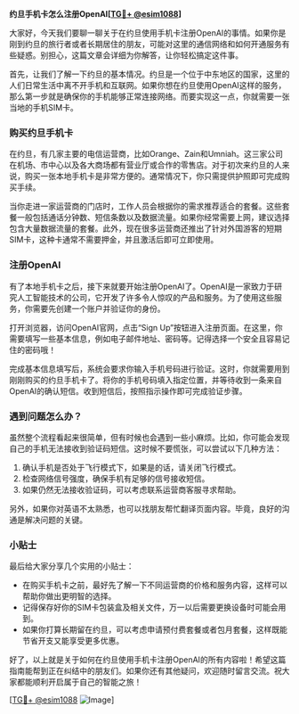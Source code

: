 **约旦手机卡怎么注册OpenAI[[TG💪+ @esim1088](https://t.me/s/esim1088)]**

大家好，今天我们要聊一聊关于在约旦使用手机卡注册OpenAI的事情。如果你是刚到约旦的旅行者或者长期居住的朋友，可能对这里的通信网络和如何开通服务有些疑惑。别担心，这篇文章会详细为你解答，让你轻松搞定这件事。

首先，让我们了解一下约旦的基本情况。约旦是一个位于中东地区的国家，这里的人们日常生活中离不开手机和互联网。如果你想在约旦使用OpenAI这样的服务，那么第一步就是确保你的手机能够正常连接网络。而要实现这一点，你就需要一张当地的手机SIM卡。

### 购买约旦手机卡

在约旦，有几家主要的电信运营商，比如Orange、Zain和Umniah。这三家公司在机场、市中心以及各大商场都有营业厅或合作的零售店。对于初次来约旦的人来说，购买一张本地手机卡是非常方便的。通常情况下，你只需提供护照即可完成购买手续。

当你走进一家运营商的门店时，工作人员会根据你的需求推荐适合的套餐。这些套餐一般包括通话分钟数、短信条数以及数据流量。如果你经常需要上网，建议选择包含大量数据流量的套餐。此外，现在很多运营商还推出了针对外国游客的短期SIM卡，这种卡通常不需要押金，并且激活后即可立即使用。

### 注册OpenAI

有了本地手机卡之后，接下来就要开始注册OpenAI了。OpenAI是一家致力于研究人工智能技术的公司，它开发了许多令人惊叹的产品和服务。为了使用这些服务，你需要先创建一个账户并验证你的身份。

打开浏览器，访问OpenAI官网，点击“Sign Up”按钮进入注册页面。在这里，你需要填写一些基本信息，例如电子邮件地址、密码等。记得选择一个安全且容易记住的密码哦！

完成基本信息填写后，系统会要求你输入手机号码进行验证。这时，你就需要用到刚刚购买的约旦手机卡了。将你的手机号码填入指定位置，并等待收到一条来自OpenAI的确认短信。收到短信后，按照指示操作即可完成验证步骤。

### 遇到问题怎么办？

虽然整个流程看起来很简单，但有时候也会遇到一些小麻烦。比如，你可能会发现自己的手机无法接收到验证码短信。这时候不要慌张，可以尝试以下几种方法：

1. 确认手机是否处于飞行模式下，如果是的话，请关闭飞行模式。
2. 检查网络信号强度，确保手机有足够的信号接收短信。
3. 如果仍然无法接收验证码，可以考虑联系运营商客服寻求帮助。

另外，如果你对英语不太熟悉，也可以找朋友帮忙翻译页面内容。毕竟，良好的沟通是解决问题的关键。

### 小贴士

最后给大家分享几个实用的小贴士：
- 在购买手机卡之前，最好先了解一下不同运营商的价格和服务内容，这样可以帮助你做出更明智的选择。
- 记得保存好你的SIM卡包装盒及相关文件，万一以后需要更换设备时可能会用到。
- 如果你打算长期留在约旦，可以考虑申请预付费套餐或者包月套餐，这样既能节省开支又能享受更多优惠。

好了，以上就是关于如何在约旦使用手机卡注册OpenAI的所有内容啦！希望这篇指南能帮到正在纠结中的朋友们。如果你还有其他疑问，欢迎随时留言交流。祝大家都能顺利开启属于自己的智能之旅！

[[TG💪+ @esim1088](https://t.me/s/esim1088) ![Image](https://i.postimg.cc/4NQfJmqS/Snipaste-2025-05-13-00-14-12.png)]